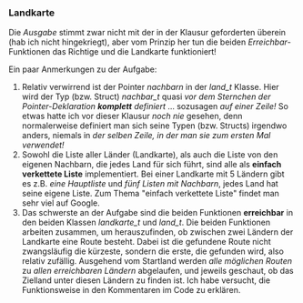 ### Landkarte

Die *Ausgabe* stimmt zwar nicht mit der in der Klausur geforderten überein (hab ich nicht hingekriegt), aber vom Prinzip her tun die beiden *Erreichbar*-Funktionen das Richtige und die Landkarte funktioniert!

Ein paar Anmerkungen zu der Aufgabe:

1. Relativ verwirrend ist der Pointer *nachbarn* in der *land_t* Klasse. Hier wird der Typ (bzw. Struct) *nachbar_t* quasi *vor dem Sternchen der Pointer-Deklaration **komplett** definiert* ... sozusagen *auf einer Zeile!* So etwas hatte ich vor dieser Klausur *noch nie* gesehen, denn normalerweise definiert man sich seine Typen (bzw. Structs) irgendwo anders, niemals in *der selben Zeile, in der man sie zum ersten Mal verwendet!*
2. Sowohl die Liste aller Länder (Landkarte), als auch die Liste von den eigenen Nachbarn, die jedes Land für sich führt, sind alle als **einfach verkettete Liste** implementiert. Bei einer Landkarte mit 5 Ländern gibt es z.B. *eine Hauptliste* und *fünf Listen mit Nachbarn*, jedes Land hat seine eigene Liste. Zum Thema "einfach verkettete Liste" findet man sehr viel auf Google.
3. Das schwerste an der Aufgabe sind die beiden Funktionen **erreichbar** in den beiden Klassen *landkarte_t* und *land_t*. Die beiden Funktionen arbeiten zusammen, um herauszufinden, ob zwischen zwei Ländern der Landkarte eine Route besteht. Dabei ist die gefundene Route nicht zwangsläufig die kürzeste, sondern die erste, die gefunden wird, also relativ zufällig. Ausgehend vom Startland werden *alle möglichen Routen* zu *allen erreichbaren Ländern* abgelaufen, und jeweils geschaut, ob das Zielland unter diesen Ländern zu finden ist. Ich habe versucht, die Funktionsweise in den Kommentaren im Code zu erklären. 
